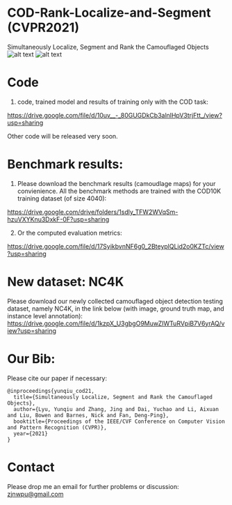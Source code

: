 # COD-Rank-Localize-and-Segment (CVPR2021)
Simultaneously Localize, Segment and Rank the Camouflaged Objects
![alt text](./ranking_overview.png)
![alt text](./joint_fix_camo_overview.png)

# Code
1) code, trained model and results of training only with the COD task:

https://drive.google.com/file/d/10uv__-_80GUGDkCb3alnlHpV3trjFtt_/view?usp=sharing

Other code will be released very soon.

# Benchmark results:
1) Please download the benchmark results (camoudlage maps) for your convienience. All the benchmark methods are trained with the COD10K training dataset (of size 4040):

https://drive.google.com/drive/folders/1sdly_TFW2WVqSm-hzuVXYKnu3DxkF-0F?usp=sharing

2) Or the computed evaluation metrics:

https://drive.google.com/file/d/17SyikbvnNF6g0_2BteyplQLid2o0KZTc/view?usp=sharing


# New dataset: NC4K
Please download our newly collected camouflaged object detection testing dataset, namely NC4K, in the link below (with image, ground truth map, and instance level annotation):
https://drive.google.com/file/d/1kzpX_U3gbgO9MuwZIWTuRVpiB7V6yrAQ/view?usp=sharing

# Our Bib:

Please cite our paper if necessary:
```
@inproceedings{yunqiu_cod21,
  title={Simultaneously Localize, Segment and Rank the Camouflaged Objects},
  author={Lyu, Yunqiu and Zhang, Jing and Dai, Yuchao and Li, Aixuan and Liu, Bowen and Barnes, Nick and Fan, Deng-Ping},
  booktitle={Proceedings of the IEEE/CVF Conference on Computer Vision and Pattern Recognition (CVPR)},
  year={2021}
}
```

# Contact

Please drop me an email for further problems or discussion: zjnwpu@gmail.com

